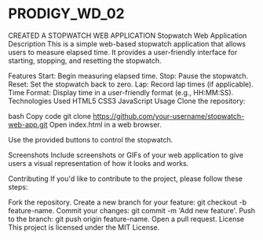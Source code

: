# PRODIGY_WD_02
CREATED A STOPWATCH WEB APPLICATION 
Stopwatch Web Application
Description
This is a simple web-based stopwatch application that allows users to measure elapsed time. It provides a user-friendly interface for starting, stopping, and resetting the stopwatch.

Features
Start: Begin measuring elapsed time.
Stop: Pause the stopwatch.
Reset: Set the stopwatch back to zero.
Lap: Record lap times (if applicable).
Time Format: Display time in a user-friendly format (e.g., HH:MM:SS).
Technologies Used
HTML5
CSS3
JavaScript
Usage
Clone the repository:

bash
Copy code
git clone https://github.com/your-username/stopwatch-web-app.git
Open index.html in a web browser.

Use the provided buttons to control the stopwatch.

Screenshots
Include screenshots or GIFs of your web application to give users a visual representation of how it looks and works.

Contributing
If you'd like to contribute to the project, please follow these steps:

Fork the repository.
Create a new branch for your feature: git checkout -b feature-name.
Commit your changes: git commit -m 'Add new feature'.
Push to the branch: git push origin feature-name.
Open a pull request.
License
This project is licensed under the MIT License.
